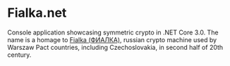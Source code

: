 # Fialka.net
Console application showcasing symmetric crypto in .NET Core 3.0. The name is a homage to [Fialka (ФИАЛКА)](https://www.cryptomuseum.com/crypto/fialka/), russian crypto machine used by Warszaw Pact countries, including Czechoslovakia, in second half of 20th century.
